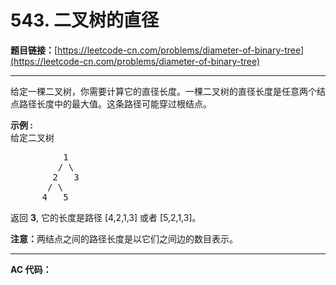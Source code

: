 # 543. 二叉树的直径

**题目链接：**[https://leetcode-cn.com/problems/diameter-of-binary-tree](https://leetcode-cn.com/problems/diameter-of-binary-tree)

---

<div class="content__1Y2H">
 <div class="notranslate">
  <p>给定一棵二叉树，你需要计算它的直径长度。一棵二叉树的直径长度是任意两个结点路径长度中的最大值。这条路径可能穿过根结点。</p> 
  <p><strong>示例 :</strong><br> 给定二叉树</p> 
  <pre class="language-text">          1
         / \
        2   3
       / \     
      4   5    
</pre> 
  <p>返回&nbsp;<strong>3</strong>, 它的长度是路径 [4,2,1,3] 或者&nbsp;[5,2,1,3]。</p> 
  <p><strong>注意：</strong>两结点之间的路径长度是以它们之间边的数目表示。</p> 
 </div>
</div>

---

**AC 代码：**

```java

```